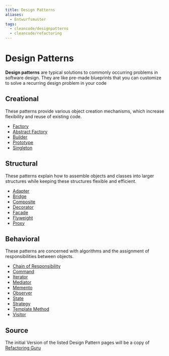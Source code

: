 ```yaml
---
title: Design Patterns
aliases:
  - Entwurfsmuster
tags:
  - cleancode/designpatterns
  - cleancode/refactoring
---
```

# Design Patterns
**Design patterns** are typical solutions to commonly occurring problems in software design. They are like pre-made blueprints that you can customize to solve a recurring design problem in your code
## Creational
These patterns provide various object creation mechanisms, which increase flexibility and reuse of existing code.
- [Factory](/docs/main/CleanCode/DesignPatterns/Factory)
- [Abstract Factory](/docs/main/CleanCode/DesignPatterns/Abstract%20Factory)
- [Builder](/docs/main/CleanCode/DesignPatterns/Builder)
- [Prototype](/docs/main/CleanCode/DesignPatterns/Prototype)
- [Singleton](/docs/main/CleanCode/DesignPatterns/Singleton)
## Structural
These patterns explain how to assemble objects and classes into larger structures while keeping these structures flexible and efficient.
- [Adapter](/docs/main/CleanCode/DesignPatterns/Adapter)
- [Bridge](/docs/main/CleanCode/DesignPatterns/Bridge)
- [Composite](/docs/main/CleanCode/DesignPatterns/Composite)
- [Decorator](/docs/main/CleanCode/DesignPatterns/Decorator)
- [Facade](/docs/main/CleanCode/DesignPatterns/Facade)
- [Flyweight](/docs/main/CleanCode/DesignPatterns/Flyweight)
- [Proxy](/docs/main/CleanCode/DesignPatterns/Proxy)
## Behavioral
These patterns are concerned with algorithms and the assignment of responsibilities between objects.
- [Chain of Responsibility](/docs/main/CleanCode/DesignPatterns/Chain%20of%20Responsibility)
- [Command](/docs/main/CleanCode/DesignPatterns/Command)
- [Iterator](/docs/main/CleanCode/DesignPatterns/Iterator)
- [Mediator](/docs/main/CleanCode/DesignPatterns/Mediator)
- [Memento](/docs/main/CleanCode/DesignPatterns/Memento)
- [Observer](/docs/main/CleanCode/DesignPatterns/Observer)
- [State](/docs/main/CleanCode/DesignPatterns/State)
- [Strategy](/docs/main/CleanCode/DesignPatterns/Strategy)
- [Template Method](/docs/main/CleanCode/DesignPatterns/Template%20Method)
- [Visitor](/docs/main/CleanCode/DesignPatterns/Visitor)

## Source
The initial Version of the listed Design Pattern pages will be a copy of [Refactoring Guru](https://refactoring.guru/design-patterns)
